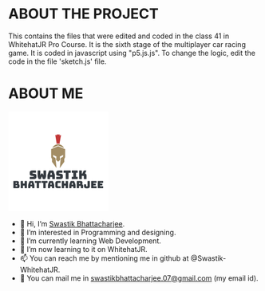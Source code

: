 # ABOUT THE PROJECT
This contains the files that were edited and coded in the class 41 in WhitehatJR Pro Course. It is the sixth stage of the multiplayer car racing game. It is coded in javascript using "p5.js.js". To change the logic, edit the code in the file 'sketch.js' file.

# ABOUT ME

![My Image](https://github.com/Swastik-WhitehatJR/Class-23/blob/main/swastik.png)

- 👋 Hi, I’m [Swastik Bhattacharjee](https://github.com/Swastik-WhitehatJR).
- 👀 I’m interested in Programming and designing.
- 🌱 I’m currently learning Web Development.
- 💞️ I’m now learning to it on WhitehatJR.
- 📫 You can reach me by mentioning me in github at @Swastik-WhitehatJR.
- 💌 You can mail me in swastikbhattacharjee.07@gmail.com (my email id).

